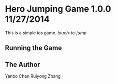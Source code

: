 Hero Jumping Game 1.0.0 11/27/2014
===========
This is a simple ios game. *touch-to-jump*

Running the Game
----------------


The Author
----------
Yanbo Chen
Ruiyong Zhang






